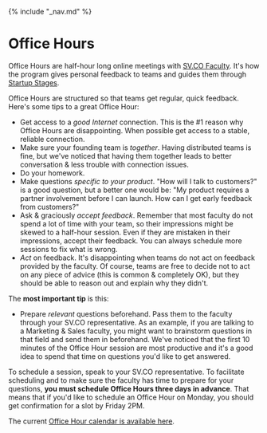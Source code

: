 {% include "_nav.md" %}

# Office Hours

Office Hours are half-hour long online meetings with [SV.CO Faculty](https://sv.co/faculty). It's how the program gives personal feedback to teams and guides them through [Startup Stages](5-startup-stages.md).

Office Hours are structured so that teams get regular, quick feedback. Here's some tips to a great Office Hour:

* Get access to a *good Internet* connection. This is the #1 reason why Office Hours are disappointing. When possible get access to a stable, reliable connection.
* Make sure your founding team is *together*. Having distributed teams is fine, but we've noticed that having them together leads to better conversation & less trouble with connection issues.
* Do your homework.
* Make questions _specific to your product_. "How will I talk to customers?" is a good question, but a better one would be: "My product requires a partner involvement before I can launch. How can I get early feedback from customers?"
* Ask & graciously *accept feedback*. Remember that most faculty do not spend a lot of time with your team, so their impressions might be skewed to a half-hour session. Even if they are mistaken in their impressions, accept their feedback. You can always schedule more sessions to fix what is wrong.
* *Act* on feedback. It's disappointing when teams do not act on feedback provided by the faculty. Of course, teams are free to decide not to act on any piece of advice (this is common & completely OK), but they should be able to reason out and explain why they didn't.

The **most important tip** is this:

* Prepare _relevant_ questions beforehand. Pass them to the faculty through your SV.CO representative. As an example, if you are talking to a Marketing & Sales faculty, you might want to brainstorm questions in that field and send them in beforehand. We've noticed that the first 10 minutes of the Office Hour session are most productive and it's a good idea to spend that time on questions you'd like to get answered.

To schedule a session, speak to your SV.CO representative. To facilitate scheduling and to make sure the faculty has time to prepare for your questions, **you must schedule Office Hours three days in advance**. That means that if you'd like to schedule an Office Hour on Monday, you should get confirmation for a slot by Friday 2PM.

The current [Office Hour calendar is available here](https://sv.co/about/office-hours).